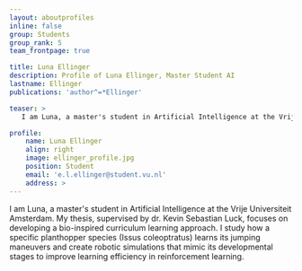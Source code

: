 ```yaml
---
layout: aboutprofiles
inline: false
group: Students
group_rank: 5
team_frontpage: true

title: Luna Ellinger
description: Profile of Luna Ellinger, Master Student AI
lastname: Ellinger
publications: 'author^=*Ellinger'

teaser: >
   I am Luna, a master's student in Artificial Intelligence at the Vrije Universiteit Amsterdam. My thesis, supervised by dr. Kevin Sebastian Luck, focuses on developing a bio-inspired curriculum learning approach. I study how a specific planthopper species (Issus coleoptratus) learns its jumping maneuvers and create robotic simulations that mimic its developmental stages to improve learning efficiency in reinforcement learning.

profile:
    name: Luna Ellinger
    align: right
    image: ellinger_profile.jpg
    position: Student
    email: 'e.l.ellinger@student.vu.nl'
    address: >
---
```


I am Luna, a master's student in Artificial Intelligence at the Vrije Universiteit Amsterdam. My thesis, supervised by dr. Kevin Sebastian Luck, focuses on developing a bio-inspired curriculum learning approach. I study how a specific planthopper species (Issus coleoptratus) learns its jumping maneuvers and create robotic simulations that mimic its developmental stages to improve learning efficiency in reinforcement learning.
